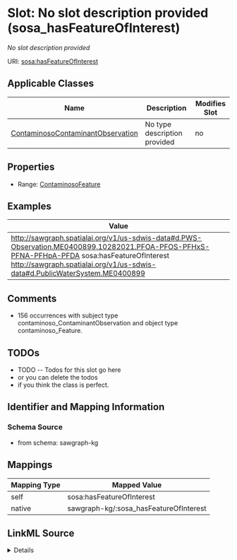 

# Slot: No slot description provided (sosa_hasFeatureOfInterest)


_No slot description provided_





URI: [sosa:hasFeatureOfInterest](http://www.w3.org/ns/sosa/hasFeatureOfInterest)



<!-- no inheritance hierarchy -->





## Applicable Classes

| Name | Description | Modifies Slot |
| --- | --- | --- |
| [ContaminosoContaminantObservation](../classes/ContaminosoContaminantObservation.md) | No type description provided |  no  |







## Properties

* Range: [ContaminosoFeature](../classes/ContaminosoFeature.md)






## Examples

| Value |
| --- |
| http://sawgraph.spatialai.org/v1/us-sdwis-data#d.PWS-Observation.ME0400899.10282021.PFOA-PFOS-PFHxS-PFNA-PFHpA-PFDA sosa:hasFeatureOfInterest http://sawgraph.spatialai.org/v1/us-sdwis-data#d.PublicWaterSystem.ME0400899 |

## Comments

* 156 occurrences with subject type contaminoso_ContaminantObservation and object type contaminoso_Feature.

## TODOs

* TODO -- Todos for this slot go here
* or you can delete the todos
* if you think the class is perfect.

## Identifier and Mapping Information







### Schema Source


* from schema: sawgraph-kg




## Mappings

| Mapping Type | Mapped Value |
| ---  | ---  |
| self | sosa:hasFeatureOfInterest |
| native | sawgraph-kg/:sosa_hasFeatureOfInterest |




## LinkML Source

<details>
```yaml
name: sosa_hasFeatureOfInterest
description: No slot description provided
title: No slot description provided
todos:
- TODO -- Todos for this slot go here
- or you can delete the todos
- if you think the class is perfect.
comments:
- 156 occurrences with subject type contaminoso_ContaminantObservation and object
  type contaminoso_Feature.
examples:
- value: http://sawgraph.spatialai.org/v1/us-sdwis-data#d.PWS-Observation.ME0400899.10282021.PFOA-PFOS-PFHxS-PFNA-PFHpA-PFDA
    sosa:hasFeatureOfInterest http://sawgraph.spatialai.org/v1/us-sdwis-data#d.PublicWaterSystem.ME0400899
from_schema: sawgraph-kg
rank: 1000
slot_uri: sosa:hasFeatureOfInterest
alias: sosa_hasFeatureOfInterest
domain_of:
- contaminoso_ContaminantObservation
range: contaminoso_Feature

```
</details>